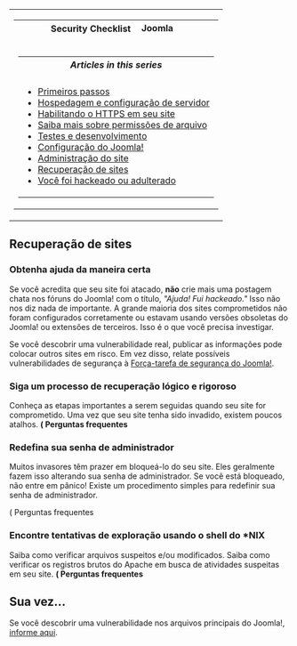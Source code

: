 <!-- Filename: Security_Checklist/Site_Recovery / Display title: Lista de verificação de segurança/Recuperação de site -->

<table class="navbox" data-cellspacing="0">

<tbody>
<tr class="odd">
<td><table class="nowraplinks navbox-inner" data-cellspacing="0">

<tbody>
<tr class="header">
<th colspan="2" class="navbox-title" scope="col">Security Checklist <img
src="https://docs.joomla.org/images/7/7b/Compat_icon_CMS.png"
decoding="async" data-file-width="87" data-file-height="17" width="87"
height="17" alt="Joomla CMS" /></th>
</tr>
&#10;<tr class="odd">
<td></td>
<td></td>
</tr>
<tr class="even">
<td colspan="2" class="navbox-abovebelow"></td>
</tr>
<tr class="odd">
<td></td>
<td></td>
</tr>
<tr class="even">
<td colspan="2" class="navbox-list navbox-odd"><table
class="nowraplinks navbox-subgroup" data-cellspacing="0">

<tbody>
<tr class="header">
<th colspan="2" class="navbox-title" scope="col"><em>Articles in this
series</em></th>
</tr>
&#10;<tr class="odd">
<td></td>
<td></td>
</tr>
<tr class="even">
<td colspan="2" class="navbox-list navbox-odd"><ul>
<li><a href="https://docs.joomla.org/Security_Checklist/Getting_Started"
title="Special:MyLanguage/Security Checklist/Getting Started">Primeiros
passos</a></li>
<li><a
href="https://docs.joomla.org/Security_Checklist/Hosting_and_Server_Setup"
title="Special:MyLanguage/Security Checklist/Hosting and Server Setup">Hospedagem
e configuração de servidor</a></li>
<li><a href="https://docs.joomla.org/Enabling_HTTPS_on_your_site"
title="Special:MyLanguage/Enabling HTTPS on your site">Habilitando o
HTTPS em seu site</a></li>
<li><a
href="https://docs.joomla.org/Security_Checklist/Where_can_you_learn_more_about_file_permissions%3F"
title="Special:MyLanguage/Security Checklist/Where can you learn more about file permissions?">Saiba
mais sobre permissões de arquivo</a></li>
<li><a
href="https://docs.joomla.org/Security_Checklist/Testing_and_Development"
title="Special:MyLanguage/Security Checklist/Testing and Development">Testes
e desenvolvimento</a></li>
<li><a href="https://docs.joomla.org/Security_Checklist/Joomla!_Setup"
title="Special:MyLanguage/Security Checklist/Joomla! Setup">Configuração
do Joomla!</a></li>
<li><a
href="https://docs.joomla.org/Security_Checklisthttps://docs.joomla.org/Security%20Checklist/Site%20Administration">Administração
do site</a></li>
<li><a
href="https://docs.joomla.org/Security_Checklisthttps://docs.joomla.org/Security%20Checklist/Site%20Recovery">Recuperação
de sites</a></li>
<li><a
href="https://docs.joomla.org/Security_Checklist/You_have_been_hacked_or_defaced"
title="Special:MyLanguage/Security Checklist/You have been hacked or defaced">Você
foi hackeado ou adulterado</a></li>
</ul></td>
</tr>
</tbody>
</table></td>
</tr>
</tbody>
</table></td>
</tr>
</tbody>
</table>

## Recuperação de sites

### Obtenha ajuda da maneira certa

Se você acredita que seu site foi atacado, **não** crie mais uma
postagem chata nos fóruns do Joomla! com o título, *"Ajuda! Fui
hackeado."* Isso não nos diz nada de importante. A grande maioria dos
sites comprometidos não foram configurados corretamente ou estavam
usando versões obsoletas do Joomla! ou extensões de terceiros. Isso é o
que você precisa investigar.

Se você descobrir uma vulnerabilidade real, publicar as informações pode
colocar outros sites em risco. Em vez disso, relate possíveis
vulnerabilidades de segurança à
<a href="http://developer.joomla.org/security" class="external text"
target="_blank" rel="noreferrer noopener">Força-tarefa de segurança do
Joomla!</a>.

### Siga um processo de recuperação lógico e rigoroso

Conheça as etapas importantes a serem seguidas quando seu site for
comprometido. Uma vez que seu site tenha sido invadido, existem poucos
atalhos. **( Perguntas
frequentes**

### Redefina sua senha de administrador

Muitos invasores têm prazer em bloqueá-lo do seu site. Eles geralmente
fazem isso alterando sua senha de administrador. Se você está bloqueado,
não entre em pânico! Existe um procedimento simples para redefinir sua
senha de administrador.

( Perguntas
frequentes

### Encontre tentativas de exploração usando o shell do \*NIX

Saiba como verificar arquivos suspeitos e/ou modificados. Saiba como
verificar os registros brutos do Apache em busca de atividades suspeitas
em seu site. **( Perguntas
frequentes**

## Sua vez...

Se você descobrir uma vulnerabilidade nos arquivos principais do
Joomla!,
<a href="http://developer.joomla.org/security/contact-the-team.html"
class="external text" target="_blank" rel="noreferrer noopener">informe
aqui</a>.
